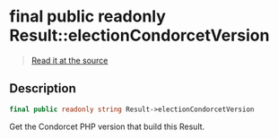 # final public readonly Result::electionCondorcetVersion

> [Read it at the source](https://github.com/julien-boudry/Condorcet/blob/master/src/Result.php#L22)

## Description    

```php
final public readonly string Result->electionCondorcetVersion 
```

Get the Condorcet PHP version that build this Result.
    